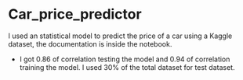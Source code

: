 # Car_price_predictor
I used an statistical model to predict the price of a car using a Kaggle dataset, the documentation is inside the notebook.
- I got 0.86 of correlation testing the model and 0.94 of correlation training the model. I used 30% of the total dataset for test dataset.
